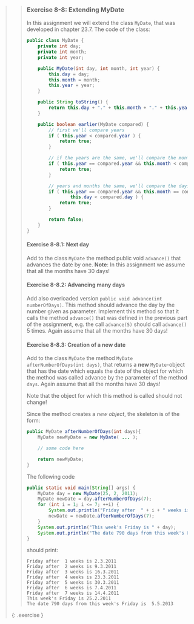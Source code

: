 >> ### Exercise 8-8: Extending MyDate
>>
>> In this assignment we will extend the class `MyDate`, that was developed in chapter 23.7. The code of the class:
>>
>>```java
>> public class MyDate {
>>     private int day;
>>     private int month;
>>     private int year;
>>
>>     public MyDate(int day, int month, int year) {
>>         this.day = day;
>>         this.month = month;
>>         this.year = year;
>>     }
>>
>>     public String toString() {
>>         return this.day + "." + this.month + "." + this.year;
>>     }
>>
>>     public boolean earlier(MyDate compared) {
>>         // first we'll compare years
>>         if ( this.year < compared.year ) {
>>             return true;
>>         }
>>
>>         // if the years are the same, we'll compare the months
>>         if ( this.year == compared.year && this.month < compared.month ) {
>>             return true;
>>         }
>>
>>         // years and months the same, we'll compare the days
>>         if ( this.year == compared.year && this.month == compared.month &&
>>                 this.day < compared.day ) {
>>             return true;
>>         }
>>
>>         return false;
>>     }
>> }
>>```
>>
>> #### Exercise 8-8.1: Next day
>>
>> Add to the class `MyDate` the method public void `advance()` that advances the date by one. **Note**: In this assignment we assume that all the months have 30 days!
>>
>> #### Exercise 8-8.2: Advancing many days
>>
>> Add also overloaded version `public void advance(int numberOfDays)`. This method should advance the day by the number given as parameter. Implement this method so that it calls the method `advance()` that was defined in the previous part of the assignment, e.g. the call `advance(5)` should call `advance()` 5 times. Again assume that all the months have 30 days!
>>
>> #### Exercise 8-8.3: Creation of a new date
>>
>> Add to the class `MyDate` the method `MyDate afterNumberOfDays(int days)`, that returns a **new** `MyDate`-object that has the date which equals the date of the object for which the method was called advance by the parameter of the method `days`. Again assume that all the months have 30 days!
>>
>> Note that the object for which this method is called should not change!
>>
>> Since the method creates a *new object*, the skeleton is of the form:
>>
>>```java
>> public MyDate afterNumberOfDays(int days){
>>     MyDate newMyDate = new MyDate( ... );
>>
>>     // some code here
>>
>>     return newMyDate;
>> }
>>```
>>
>> The following code
>>
>>```java
>> public static void main(String[] args) {
>>     MyDate day = new MyDate(25, 2, 2011);
>>     MyDate newDate = day.afterNumberOfDays(7);
>>     for (int i = 1; i <= 7; ++i) {
>>         System.out.println("Friday after  " + i + " weeks is " + newDate);
>>         newDate = newDate.afterNumberOfDays(7);
>>     }
>>     System.out.println("This week's Friday is " + day);
>>     System.out.println("The date 790 days from this week's Friday is  " + day.afterNumberOfDays(790));
>> }
>>```
>>
>> should print:
>>
>>```output
>> Friday after  1 weeks is 2.3.2011
>> Friday after  2 weeks is 9.3.2011
>> Friday after  3 weeks is 16.3.2011
>> Friday after  4 weeks is 23.3.2011
>> Friday after  5 weeks is 30.3.2011
>> Friday after  6 weeks is 7.4.2011
>> Friday after  7 weeks is 14.4.2011
>> This week's Friday is 25.2.2011
>> The date 790 days from this week's Friday is  5.5.2013
>>```
>>
>{: .exercise }